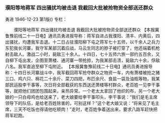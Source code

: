 ### 濮阳等地蒋军  四出骚扰均被击退  我截回大批被抢物资全部送还群众
勇进
1946-12-23
第1版()
专栏：

　　濮阳等地蒋军
    四出骚扰均被击退
    我截回大批被抢物资全部送还群众
    【本报冀鲁豫前线二十一日电】通讯员勇进报导称：蒋军自进占我濮阳、清丰、内黄后，四出骚扰，均遭我军击退。十二日占驻濮阳柳下屯之蒋军七十五师，以千余人之兵力东犯我长河寨，我守军某部沉着应战，马云生同志的脖子被打穿了，他还端着机枪射击敌人。激战二小时，毙敌三十余人。十四日，七十五师六旅一部约五百余，又自柳下屯出发，企图至萧楼、通河寨一带抢掠，为我某部击溃，毙敌六十余，俘敌八名。我军直追至柳下屯附近。
    【本报冀鲁豫前线二十日电】通讯员勇进报导称：十四日长河寨战斗中，我军截回蒋军抢夺群众之物资一车，内有萧楼被抢之猪三口、鸡六只、棉花二十余斤、菜刀四把，布匹余尺、食盐一袋及油瓶等物，我某部民运股李干事等，次日将全部截获的东西送还萧楼等村群众，老百姓一见李干事等，就把他们团团包围起来，亲热异常。一个老太太拿回了他织的布，另一个老大娘的一只白母鸡也给送来了，老大娘要给李干事叩头，李干事说：“我们是毛主席领导下的队伍，是给老百姓除害的，可别这样？”这个老大娘又说：“将来见了毛主席，三天不吃饭也得请他吃顿肉！”走时，老百姓争着送出来，要求八路军赶快把蒋军赶跑。
